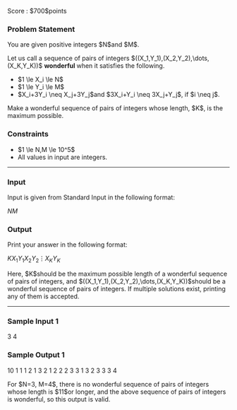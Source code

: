 
<div>

<span>

<span>

<p>
Score : $700$points
</p>

<div>

<section>

### **Problem Statement**

<p>
You are given positive integers $N$and $M$.
</p>

<p>
Let us call a sequence of pairs of integers $((X_1,Y_1),(X_2,Y_2),\dots,(X_K,Y_K))$
<strong>
wonderful
</strong>
when it satisfies the following.
</p>

<ul>

<li>
$1 \le X_i \le N$
</li>

<li>
$1 \le Y_i \le M$
</li>

<li>
$X_i+3Y_i \neq X_j+3Y_j$and $3X_i+Y_i \neq 3X_j+Y_j$, if $i \neq j$.
</li>

</ul>

<p>
Make a wonderful sequence of pairs of integers whose length, $K$, is the maximum possible.
</p>

</section>

</div>

<div>

<section>

### **Constraints**

<ul>

<li>
$1 \le N,M \le 10^5$
</li>

<li>
All values in input are integers.
</li>

</ul>

</section>

</div>

---

<div>

<div>

<section>

### **Input**

<p>
Input is given from Standard Input in the following format:
</p>

<div>

$N$$M$
</div>

</section>

</div>

<div>

<section>

### **Output**

<p>
Print your answer in the following format:
</p>

<div>

$K$$X_1$$Y_1$$X_2$$Y_2$$\vdots$$X_K$$Y_K$
</div>

<p>
Here, $K$should be the maximum possible length of a wonderful sequence of pairs of integers, and $((X_1,Y_1),(X_2,Y_2),\dots,(X_K,Y_K))$should be a wonderful sequence of pairs of integers.
If multiple solutions exist, printing any of them is accepted.
</p>

</section>

</div>

</div>

---

<div>

<section>

### **Sample Input 1**

<div>

3 4

</div>

</section>

</div>

<div>

<section>

### **Sample Output 1**

<div>

10
1 1
1 2
1 3
2 1
2 2
2 3
3 1
3 2
3 3
3 4

</div>

<p>
For $N=3, M=4$, there is no wonderful sequence of pairs of integers whose length is $11$or longer, and the above sequence of pairs of integers is wonderful, so this output is valid.
</p>

</section>

</div>

</span>

</span>

</div>
